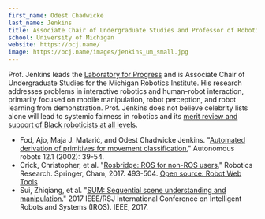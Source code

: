 ```yaml
---
first_name: Odest Chadwicke
last_name: Jenkins
title: Associate Chair of Undergraduate Studies and Professor of Robotics
school: University of Michigan
website: https://ocj.name/
image: https://ocj.name/images/jenkins_um_small.jpg
---
```

Prof. Jenkins leads the [Laboratory for Progress](http://progress.eecs.umich.edu/) and is Associate Chair of Undergraduate Studies for the Michigan Robotics Institute. His research addresses problems in interactive robotics and human-robot interaction, primarily focused on mobile manipulation, robot perception, and robot learning from demonstration.  Prof. Jenkins does not believe celebrity lists alone will lead to systemic fairness in robotics and its [merit review and support of Black roboticists at all levels](https://venturebeat.com/2020/08/08/before-we-put-100-billion-into-ai/).
* Fod, Ajo, Maja J. Matarić, and Odest Chadwicke Jenkins. "[Automated derivation of primitives for movement classification.](http://ocj.name/papers/ar2002_fod.pdf)" Autonomous robots 12.1 (2002): 39-54.
* Crick, Christopher, et al. "[Rosbridge: ROS for non-ROS users.](http://www.cs.okstate.edu/~chriscrick/Crick-TAR-16.pdf)" Robotics Research. Springer, Cham, 2017. 493-504. [Open source: Robot Web Tools](https://github.com/RobotWebTools/rosbridge_suite)
* Sui, Zhiqiang, et al. "[SUM: Sequential scene understanding and manipulation.](https://arxiv.org/pdf/1703.07491.pdf)" 2017 IEEE/RSJ International Conference on Intelligent Robots and Systems (IROS). IEEE, 2017.
